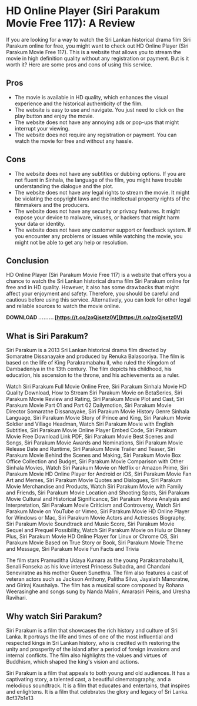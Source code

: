 
 
# HD Online Player (Siri Parakum Movie Free 117): A Review
 
If you are looking for a way to watch the Sri Lankan historical drama film Siri Parakum online for free, you might want to check out HD Online Player (Siri Parakum Movie Free 117). This is a website that allows you to stream the movie in high definition quality without any registration or payment. But is it worth it? Here are some pros and cons of using this service.
 
## Pros
 
- The movie is available in HD quality, which enhances the visual experience and the historical authenticity of the film.
- The website is easy to use and navigate. You just need to click on the play button and enjoy the movie.
- The website does not have any annoying ads or pop-ups that might interrupt your viewing.
- The website does not require any registration or payment. You can watch the movie for free and without any hassle.

## Cons

- The website does not have any subtitles or dubbing options. If you are not fluent in Sinhala, the language of the film, you might have trouble understanding the dialogue and the plot.
- The website does not have any legal rights to stream the movie. It might be violating the copyright laws and the intellectual property rights of the filmmakers and the producers.
- The website does not have any security or privacy features. It might expose your device to malware, viruses, or hackers that might harm your data or identity.
- The website does not have any customer support or feedback system. If you encounter any problems or issues while watching the movie, you might not be able to get any help or resolution.

## Conclusion
 
HD Online Player (Siri Parakum Movie Free 117) is a website that offers you a chance to watch the Sri Lankan historical drama film Siri Parakum online for free and in HD quality. However, it also has some drawbacks that might affect your enjoyment and safety. Therefore, you should be careful and cautious before using this service. Alternatively, you can look for other legal and reliable sources to watch the movie online.
 
**DOWNLOAD ……… [https://t.co/zoQjsetz0V](https://t.co/zoQjsetz0V)**


  
## What is Siri Parakum?
 
Siri Parakum is a 2013 Sri Lankan historical drama film directed by Somaratne Dissanayake and produced by Renuka Balasooriya. The film is based on the life of King Parakramabahu II, who ruled the Kingdom of Dambadeniya in the 13th century. The film depicts his childhood, his education, his ascension to the throne, and his achievements as a ruler.
 
Watch Siri Parakum Full Movie Online Free,  Siri Parakum Sinhala Movie HD Quality Download,  How to Stream Siri Parakum Movie on BetaSeries,  Siri Parakum Movie Review and Rating,  Siri Parakum Movie Plot and Cast,  Siri Parakum Movie Part 01 and Part 02 Dailymotion,  Siri Parakum Movie Director Somaratne Dissanayake,  Siri Parakum Movie History Genre Sinhala Language,  Siri Parakum Movie Story of Prince and King,  Siri Parakum Movie Soldier and Village Headman,  Watch Siri Parakum Movie with English Subtitles,  Siri Parakum Movie Online Player Embed Code,  Siri Parakum Movie Free Download Link PDF,  Siri Parakum Movie Best Scenes and Songs,  Siri Parakum Movie Awards and Nominations,  Siri Parakum Movie Release Date and Runtime,  Siri Parakum Movie Trailer and Teaser,  Siri Parakum Movie Behind the Scenes and Making,  Siri Parakum Movie Box Office Collection and Budget,  Siri Parakum Movie Comparison with Other Sinhala Movies,  Watch Siri Parakum Movie on Netflix or Amazon Prime,  Siri Parakum Movie HD Online Player for Android or iOS,  Siri Parakum Movie Fan Art and Memes,  Siri Parakum Movie Quotes and Dialogues,  Siri Parakum Movie Merchandise and Products,  Watch Siri Parakum Movie with Family and Friends,  Siri Parakum Movie Location and Shooting Spots,  Siri Parakum Movie Cultural and Historical Significance,  Siri Parakum Movie Analysis and Interpretation,  Siri Parakum Movie Criticism and Controversy,  Watch Siri Parakum Movie on YouTube or Vimeo,  Siri Parakum Movie HD Online Player for Windows or Mac,  Siri Parakum Movie Actors and Actresses Biography,  Siri Parakum Movie Soundtrack and Music Score,  Siri Parakum Movie Sequel and Prequel Possibility,  Watch Siri Parakum Movie on Hulu or Disney Plus,  Siri Parakum Movie HD Online Player for Linux or Chrome OS,  Siri Parakum Movie Based on True Story or Book,  Siri Parakum Movie Theme and Message,  Siri Parakum Movie Fun Facts and Trivia
 
The film stars Pramuditha Udaya Kumara as the young Parakramabahu II, Senali Fonseka as his love interest Princess Subadra, and Chandani Seneviratne as his mother Queen Sunethra. The film also features a cast of veteran actors such as Jackson Anthony, Palitha Silva, Jayalath Manoratne, and Giriraj Kaushalya. The film has a musical score composed by Rohana Weerasinghe and songs sung by Nanda Malini, Amarasiri Peiris, and Uresha Ravihari.
 
## Why watch Siri Parakum?
 
Siri Parakum is a film that showcases the rich history and culture of Sri Lanka. It portrays the life and times of one of the most influential and respected kings in Sri Lankan history, who is credited with restoring the unity and prosperity of the island after a period of foreign invasions and internal conflicts. The film also highlights the values and virtues of Buddhism, which shaped the king's vision and actions.
 
Siri Parakum is a film that appeals to both young and old audiences. It has a captivating story, a talented cast, a beautiful cinematography, and a melodious soundtrack. It is a film that educates and entertains, that inspires and enlightens. It is a film that celebrates the glory and legacy of Sri Lanka.
 8cf37b1e13
 
